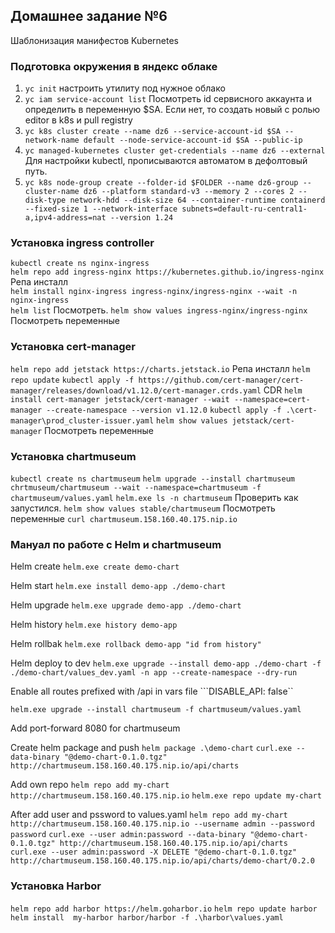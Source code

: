 ## Домашнее задание №6
Шаблонизация манифестов Kubernetes

### Подготовка окружения в яндекс облаке

1. ```yc init``` настроить утилиту под нужное облако
2. ```yc iam service-account list``` Посмотреть id сервисного аккаунта и определить в переменную $SA. Если нет, то создать новый с ролью editor в k8s и pull registry
2. ```yc k8s cluster create --name dz6 --service-account-id $SA --network-name default --node-service-account-id $SA --public-ip```
3. ```yc managed-kubernetes cluster get-credentials --name dz6 --external``` Для настройки kubectl, прописываются автоматом в дефолтовый путь.
4. ```yc k8s node-group create --folder-id $FOLDER --name dz6-group --cluster-name dz6 --platform standard-v3 --memory 2 --cores 2 --disk-type network-hdd --disk-size 64 --container-runtime containerd --fixed-size 1 --network-interface subnets=default-ru-central1-a,ipv4-address=nat --version 1.24```

### Установка ingress controller

```kubectl create ns nginx-ingress```  
```helm repo add ingress-nginx https://kubernetes.github.io/ingress-nginx``` Репа инсталл  
```helm install nginx-ingress ingress-nginx/ingress-nginx --wait -n nginx-ingress```  
```helm list``` Посмотреть. 
```helm show values ingress-nginx/ingress-nginx``` Посмотреть переменные

### Установка cert-manager

```helm repo add jetstack https://charts.jetstack.io``` Репа инсталл
```helm repo update```
```kubectl apply -f https://github.com/cert-manager/cert-manager/releases/download/v1.12.0/cert-manager.crds.yaml``` CDR
```helm install cert-manager jetstack/cert-manager --wait --namespace=cert-manager --create-namespace --version v1.12.0```
```kubectl apply -f .\cert-manager\prod_cluster-issuer.yaml```
```helm show values jetstack/cert-manager``` Посмотреть переменные

### Установка chartmuseum

```kubectl create ns chartmuseum```
```helm upgrade --install chartmuseum chrtmuseum/chartmuseum --wait --namespace=chartmuseum -f chartmuseum/values.yaml```
```helm.exe ls -n chartmuseum``` Проверить как запустился.
```helm show values stable/chartmuseum``` Посмотреть переменные
```curl chartmuseum.158.160.40.175.nip.io```

### Мануал по работе с Helm и chartmuseum

Helm create
```helm.exe create demo-chart```

Helm start
```helm.exe install demo-app ./demo-chart```

Helm upgrade
```helm.exe upgrade demo-app ./demo-chart```

Helm history
```helm.exe history demo-app```

Helm rollbak
```helm.exe rollback demo-app "id from history"```

Helm deploy to dev
```helm.exe upgrade --install demo-app ./demo-chart -f ./demo-chart/values_dev.yaml -n app --create-namespace --dry-run```

Enable all routes prefixed with /api in vars file
```DISABLE_API: false``

```helm.exe upgrade --install chartmuseum -f chartmuseum/values.yaml```

Add port-forward 8080 for chartmuseum

Create helm package and push
```helm package .\demo-chart```
```curl.exe --data-binary "@demo-chart-0.1.0.tgz" http://chartmuseum.158.160.40.175.nip.io/api/charts```

Add  own repo
```helm repo add my-chart http://chartmuseum.158.160.40.175.nip.io```
```helm.exe repo update my-chart```

After add user and pssword to values.yaml
```helm repo add my-chart http://chartmuseum.158.160.40.175.nip.io --username admin --password password```
```curl.exe --user admin:password --data-binary "@demo-chart-0.1.0.tgz" http://chartmuseum.158.160.40.175.nip.io/api/charts```
```curl.exe --user admin:password -X DELETE "@demo-chart-0.1.0.tgz" http://chartmuseum.158.160.40.175.nip.io/api/charts/demo-chart/0.2.0```

### Установка Harbor
```helm repo add harbor https://helm.goharbor.io```
```helm repo update harbor```
```helm install  my-harbor harbor/harbor -f .\harbor\values.yaml```

